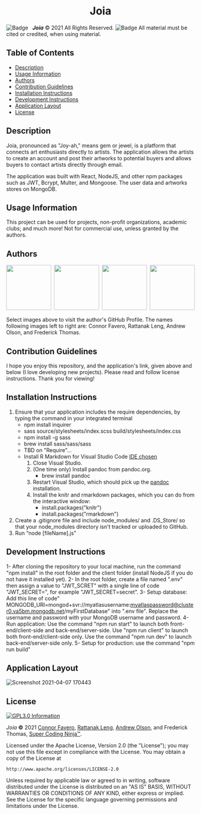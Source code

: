 <h1 align="center">Joia</h1>

![Badge](https://img.shields.io/badge/GitHub-Pro%20%20%20-orange) &nbsp; <b><i>Joia</i></b> © 2021 All Rights Reserved.  ![Badge](https://img.shields.io/badge/License-APACHE%202.0-blue) All material must be cited or credited, when using material.

## Table of Contents
* [Description](#Repository-Description)
* [Usage Information](#Usage-Information)
* [Authors](#Authors)
* [Contribution Guidelines](#Contribution-Guidelines)
* [Installation Instructions](#Installation-Instructions)
* [Development Instructions](#Development-Instructions)
* [Application Layout](#Application-Layout)
* [License](#License)


## Description
Joia, pronounced as "Joy-ah," means gem or jewel, is a platform that connects art enthusiasts directly to artists. The application allows the artists to create an account and post their artworks to potential buyers and allows buyers to contact artists directly through email.

The application was built with React, NodeJS, and other npm packages such as JWT, Bcrypt, Multer, and Mongoose. The user data and artworks stores on MongoDB.

## Usage Information
This project can be used for projects, non-profit organizations, academic clubs; and much more!  Not for commercial use, unless granted by the authors.

## Authors
<p align="center">
  <a href="https://github.com/con0fav"><img src="./client/public/media/Connor.jpeg" height="120" width="120"/></a>&nbsp;&nbsp;<a href="https://github.com/rattanakleng"><img src="https://ca.slack-edge.com/T01ASRJ804E-U01B4P3B4ET-4001d229d6c3-512" height="120" width="120"/></a>&nbsp;&nbsp;<a href="https://github.com/YouFarted"><img src="https://ca.slack-edge.com/T01ASRJ804E-U01BCQDU2EA-0800093131a2-512" height="120" width="120"/></a>&nbsp;&nbsp;<a href="https://github.com/supercodingninja"><img src="./client/public/media/FT.jpeg" height="120" width="120"></a>
</p>

<p align="left">
  Select images above to visit the author's GitHub Profile. The names following images left to right are: Connor Favero, Rattanak Leng, Andrew Olson, and Frederick Thomas.
</p>


## Contribution Guidelines
I hope you enjoy this repository, and the application's link, given above and below (I love developing new projects).  Please read and follow license instructions.  Thank you for viewing!

## Installation Instructions
1.  Ensure that your application includes the require dependencies, by typing the command in your integrated terminal
    -   npm install inquirer
    -   sass source/stylesheets/index.scss build/stylesheets/index.css
    -   npm install -g sass
    -   brew install sass/sass/sass
    -   TBD on "Require"...
    -   Install R Markdown for Visual Studio Code [IDE chosen](https://docs.microsoft.com/en-us/visualstudio/rtvs/rmarkdown-with-r-in-visual-studio?view=vs-2017)
        1. Close Visual Studio.
        2. (One time only) Install pandoc from pandoc.org.
            - brew install pandoc
        3. Restart Visual Studio, which should pick up the [pandoc](https://pandoc.org/installing.html) installation.
        4. Install the knitr and rmarkdown packages, which you can do from the interactive window:
            -   install.packages("knitr")
            -   install.packages("rmarkdown")
2.  Create a .gitignore file and include node_modules/ and .DS_Store/ so that your node_modules directory isn't tracked or uploaded to GitHub.
3.  Run “node [fileName].js”

## Development Instructions
1- After cloning the repository to your local machine, run the command "npm install" in the root folder and the client folder (install NodeJS if you do not have it installed yet). 
2- In the root folder, create a file named ".env" then assign a value to "JWT_SCRET" with a single line of code "JWT_SECRET=<any-string-vlaue>", for example "JWT_SECRET=secret".
3- Setup database: Add this line of code" MONGODB_URI=mongod+svr://myatlasusername:myatlaspassword@cluster0.va5bm.mongodb.net/myFirstDatabase" into ".env file". Replace the username and password with your MongoDB username and password.
4- Run application: 
Use the command "npm run start" to launch both front-end/client-side and back-end/server-side.
Use "npm run client" to launch both front-end/client-side only.
Use the command "npm run dev" to launch back-end/server-side only.
5- Setup for production: use the command "npm run build"

## Application Layout

![Screenshot 2021-04-07 170443](https://user-images.githubusercontent.com/29310963/113949237-a2c26d80-97c3-11eb-9faa-334f36c32e7f.jpg)

## License

<a href="/LICENSE" alt="LICENSE." title="APACHE 2.0 Information" target="_blank"><img align="center" src="https://img.shields.io/badge/License-Click to View APACHE 2.0-informational.svg" alt="GPL3.0 Information" height="auto" width="auto"/></a>

<i>Joia</i> <b>©</b> 2021 [Connor Favero](https://github.com/con0fav), [Rattanak Leng](https://github.com/rattanakleng), [Andrew Olson](https://github.com/YouFarted), and Frederick Thomas, [Super Coding Ninja™](https://github.com/supercodingninja).

Licensed under the Apache License, Version 2.0 (the "License");
you may not use this file except in compliance with the License.
You may obtain a copy of the License at

    http://www.apache.org/licenses/LICENSE-2.0

Unless required by applicable law or agreed to in writing, software
distributed under the License is distributed on an "AS IS" BASIS,
WITHOUT WARRANTIES OR CONDITIONS OF ANY KIND, either express or implied.
See the License for the specific language governing permissions and
limitations under the License.
